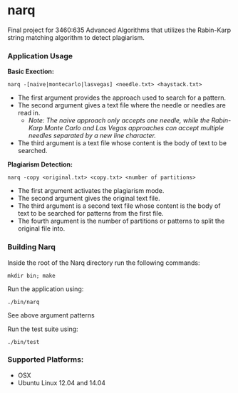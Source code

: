 # narq #

Final project for 3460:635 Advanced Algorithms that utilizes the Rabin-Karp string matching algorithm to detect plagiarism.

### Application Usage

__Basic Exection:__

```
narq -[naive|montecarlo|lasvegas] <needle.txt> <haystack.txt>
```

* The first argument provides the approach used to search for a pattern.
* The second argument gives a text file where the needle or needles are read in.
	* _Note: The naive approach only accepts one needle, while the Rabin-Karp Monte Carlo and Las Vegas approaches can accept multiple needles separated by a new line character._
* The third argument is a text file whose content is the body of text to be searched.

__Plagiarism Detection:__

```
narq -copy <original.txt> <copy.txt> <number of partitions>
```

* The first argument activates the plagiarism mode.
* The second argument gives the original text file.
* The third argument is a second text file whose content is the body of text to be searched for patterns from the first file.
* The fourth argument is the number of partitions or patterns to split the original file into.


### Building Narq

Inside the root of the Narq directory run the following commands:

```
mkdir bin; make
```

Run the application using:

```
./bin/narq
```

See above argument patterns

Run the test suite using:

```
./bin/test
```

### Supported Platforms:

* OSX
* Ubuntu Linux 12.04 and 14.04